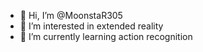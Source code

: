 - 👋 Hi, I’m @MoonstaR305
- 👀 I’m interested in extended reality
- 🌱 I’m currently learning action recognition

<!---
MoonstaR305/MoonstaR305 is a ✨ special ✨ repository because its `README.md` (this file) appears on your GitHub profile.
You can click the Preview link to take a look at your changes.
--->
